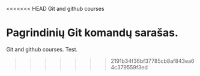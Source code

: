 <<<<<<< HEAD
Git and github courses

Pagrindinių Git komandų sarašas.
=======
Git and github courses. Test.
>>>>>>> 2191b34f36bf37785cb8af843ea64c379559f3ed
